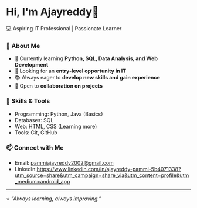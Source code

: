 # Hi, I'm Ajayreddy👋  

💻 Aspiring IT Professional | Passionate Learner  

### 🚀 About Me
- 🌱 Currently learning **Python, SQL, Data Analysis, and Web Development**  
- 🎯 Looking for an **entry-level opportunity in IT**  
- 📚 Always eager to **develop new skills and gain experience**  
- 🤝 Open to **collaboration on projects**  

### 🔧 Skills & Tools
- Programming: Python, Java (Basics) 
- Databases: SQL  
- Web: HTML, CSS (Learning more)  
- Tools: Git, GitHub  

### 📫 Connect with Me
- Email: pammiajayreddy2002@gmail.com
- LinkedIn:https://www.linkedin.com/in/ajayreddy-pammi-5b4071338?utm_source=share&utm_campaign=share_via&utm_content=profile&utm_medium=android_app

---
⭐️ *“Always learning, always improving.”*
